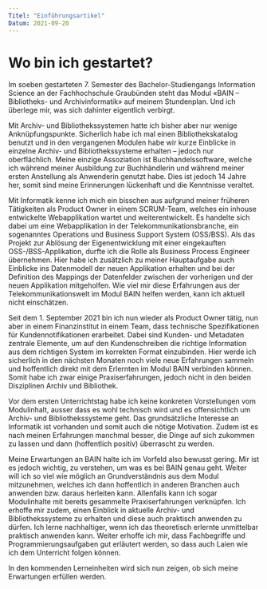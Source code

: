 ```yaml
---
Titel: "Einführungsartikel"
Datum: 2021-09-20
---
```


<h1>Wo bin ich gestartet?</h1> 
<p>Im soeben gestarteten 7. Semester des Bachelor-Studiengangs Information Science an der Fachhochschule Graubünden steht das Modul «BAIN – Bibliotheks- und Archivinformatik» auf meinem Stundenplan. Und ich überlege mir, was sich dahinter eigentlich verbirgt. <br> </p>

<p>Mit Archiv- und Bibliothekssystemen hatte ich bisher aber nur wenige Anknüpfungspunkte. Sicherlich habe ich mal einen Bibliothekskatalog benutzt und in den vergangenen Modulen habe wir kurze Einblicke in einzelne Archiv- und Bibliothekssysteme erhalten – jedoch nur oberflächlich. Meine einzige Assoziation ist Buchhandelssoftware, welche ich während meiner Ausbildung zur Buchhändlerin und während meiner ersten Anstellung als Anwenderin genutzt habe. Dies ist jedoch 14 Jahre her, somit sind meine Erinnerungen lückenhaft und die Kenntnisse veraltet. </p>
  
<p>Mit Informatik kenne ich mich ein bisschen aus aufgrund meiner früheren Tätigkeiten als Product Owner in einem SCRUM-Team, welches ein inhouse entwickelte Webapplikation wartet und weiterentwickelt. Es handelte sich dabei um eine Webapplikation in der Telekommunikationsbranche, ein sogenanntes Operations und Business Support System (OSS/BSS). Als das Projekt zur Ablösung der Eigenentwicklung mit einer eingekauften OSS-/BSS-Applikation, durfte ich die Rolle als Business Process Engineer übernehmen. Hier habe ich zusätzlich zu meiner Hauptaufgabe auch Einblicke ins Datenmodell der neuen Applikation erhalten und bei der Definition des Mappings der Datenfelder zwischen der vorherigen und der neuen Applikation mitgeholfen. Wie viel mir diese Erfahrungen aus der Telekommunikationswelt im Modul BAIN helfen werden, kann ich aktuell nicht einschätzen.<br>
  
Seit dem 1. September 2021 bin ich nun wieder als Product Owner tätig, nun aber in einem Finanzinstitut in einem Team, dass technische Spezifikationen für Kundennotifikationen erarbeitet. Dabei sind Kunden- und Metadaten zentrale Elemente, um auf den Kundenschreiben die richtige Information aus dem richtigen System im korrekten Format einzubinden. Hier werde ich sicherlich in den nächsten Monaten noch viele neue Erfahrungen sammeln und hoffentlich direkt mit dem Erlernten im Modul BAIN verbinden können.
Somit habe ich zwar einige Praxiserfahrungen, jedoch nicht in den beiden Disziplinen Archiv und Bibliothek. <br>
  
Vor dem ersten Unterrichtstag habe ich keine konkreten Vorstellungen vom Modulinhalt, ausser dass es wohl technisch wird und es offensichtlich um Archiv- und Bibliothekssysteme geht. Das grundsätzliche Interesse an Informatik ist vorhanden und somit auch die nötige Motivation. Zudem ist es nach meinen Erfahrungen manchmal besser, die Dinge auf sich zukommen zu lassen und dann (hoffentlich positiv) überrascht zu werden. <br>
  
Meine Erwartungen an BAIN halte ich im Vorfeld also bewusst gering. Mir ist es jedoch wichtig, zu verstehen, um was es bei BAIN genau geht. Weiter will ich so viel wie möglich an Grundverständnis aus dem Modul mitzunehmen, welches ich dann hoffentlich in anderen Branchen auch anwenden bzw. daraus herleiten kann. Allenfalls kann ich sogar Modulinhalte mit bereits gesammelte Praxiserfahrungen verknüpfen. Ich erhoffe mir zudem, einen Einblick in aktuelle Archiv- und Bibliothekssysteme zu erhalten und diese auch praktisch anwenden zu dürfen. Ich lerne nachhaltiger, wenn ich das theoretisch erlernte unmittelbar praktisch anwenden kann. Weiter erhoffe ich mir, dass Fachbegriffe und Programmierungsaufgaben gut erläutert werden, so dass auch Laien wie ich dem Unterricht folgen können. <br>
  
In den kommenden Lerneinheiten wird sich nun zeigen, ob sich meine Erwartungen erfüllen werden.</p>


